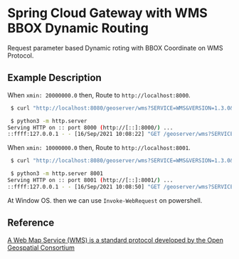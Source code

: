# Spring Cloud Gateway with WMS BBOX Dynamic Routing

Request parameter based Dynamic roting with BBOX Coordinate on WMS Protocol.

## Example Description

When `xmin: 20000000.0` then, Route to `http://localhost:8000`.

```bash
 $ curl "http://localhost:8080/geoserver/wms?SERVICE=WMS&VERSION=1.3.0&REQUEST=GetMap&FORMAT=image%2Fpng&TRANSPARENT=true&LAYERS=myLayer%3AMyGrid&TILED=true&viewparams=msrDate%3A20210401%3Bmsr%3AA%3Bmnc%3A1%3BkpiValue%3Apoor_sinr%3A%3Anumeric%3Bterm%3Amm%3BuseMsrDate%3A1%3BuseMsr%3A1%3BuseMnc%3A1%3BuseKpiValue%3A1%3BuseTerm%3A1%3BgpotSize%3A150%3BpartxMin%3A1414%3BpartxMax%3A1414%3Bminx%3A14146114.833080746%3Bminy%3A4489366.42764472%3Bmaxx%3A14147815.556960093%3Bmaxy%3A4491067.151524066%3B&env=c1%3A%23ff0000%3Bv1%3A1%3B&WIDTH=256&HEIGHT=256&CRS=EPSG%3A3857&STYLES=&BBOX=20000000.0%2C4489366.42764472%2C14147815.556960093%2C4491067.151524066"
```

```bash
 $ python3 -m http.server
Serving HTTP on :: port 8000 (http://[::]:8000/) ...
::ffff:127.0.0.1 - - [16/Sep/2021 10:08:22] "GET /geoserver/wms?SERVICE=WMS&VERSION=1.3.0&REQUEST=GetMap&FORMAT=image%252Fpng&TRANSPARENT=true&LAYERS=myLayer%253AMyGrid&TILED=true&viewparams=msrDate%253A20210401%253Bmsr%253AA%253Bmnc%253A1%253BkpiValue%253Apoor_sinr%253A%253Anumeric%253Bterm%253Amm%253BuseMsrDate%253A1%253BuseMsr%253A1%253BuseMnc%253A1%253BuseKpiValue%253A1%253BuseTerm%253A1%253BgpotSize%253A150%253BpartxMin%253A1414%253BpartxMax%253A1414%253Bminx%253A14146114.833080746%253Bminy%253A4489366.42764472%253Bmaxx%253A14147815.556960093%253Bmaxy%253A4491067.151524066%253B&env=c1%253A%2523ff0000%253Bv1%253A1%253B&WIDTH=256&HEIGHT=256&CRS=EPSG%253A3857&STYLES=&BBOX=20000000.833080746%252C4489366.42764472%252C14147815.556960093%252C4491067.151524066 HTTP/1.1"
```

When `xmin: 10000000.0` then, Route to `http://localhost:8001`.

```bash
 $ curl "http://localhost:8080/geoserver/wms?SERVICE=WMS&VERSION=1.3.0&REQUEST=GetMap&FORMAT=image%2Fpng&TRANSPARENT=true&LAYERS=myLayer%3AMyGrid&TILED=true&viewparams=msrDate%3A20210401%3Bmsr%3AA%3Bmnc%3A1%3BkpiValue%3Apoor_sinr%3A%3Anumeric%3Bterm%3Amm%3BuseMsrDate%3A1%3BuseMsr%3A1%3BuseMnc%3A1%3BuseKpiValue%3A1%3BuseTerm%3A1%3BgpotSize%3A150%3BpartxMin%3A1414%3BpartxMax%3A1414%3Bminx%3A14146114.833080746%3Bminy%3A4489366.42764472%3Bmaxx%3A14147815.556960093%3Bmaxy%3A4491067.151524066%3B&env=c1%3A%23ff0000%3Bv1%3A1%3B&WIDTH=256&HEIGHT=256&CRS=EPSG%3A3857&STYLES=&BBOX=10000000.833080746%2C4489366.42764472%2C14147815.556960093%2C4491067.151524066"

```

```bash
 $ python3 -m http.server 8001
Serving HTTP on :: port 8001 (http://[::]:8001/) ...
::ffff:127.0.0.1 - - [16/Sep/2021 10:08:50] "GET /geoserver/wms?SERVICE=WMS&VERSION=1.3.0&REQUEST=GetMap&FORMAT=image%252Fpng&TRANSPARENT=true&LAYERS=myLayer%253AMyGrid&TILED=true&viewparams=msrDate%253A20210401%253Bmsr%253AA%253Bmnc%253A1%253BkpiValue%253Apoor_sinr%253A%253Anumeric%253Bterm%253Amm%253BuseMsrDate%253A1%253BuseMsr%253A1%253BuseMnc%253A1%253BuseKpiValue%253A1%253BuseTerm%253A1%253BgpotSize%253A150%253BpartxMin%253A1414%253BpartxMax%253A1414%253Bminx%253A14146114.833080746%253Bminy%253A4489366.42764472%253Bmaxx%253A14147815.556960093%253Bmaxy%253A4491067.151524066%253B&env=c1%253A%2523ff0000%253Bv1%253A1%253B&WIDTH=256&HEIGHT=256&CRS=EPSG%253A3857&STYLES=&BBOX=10000000.833080746%252C4489366.42764472%252C14147815.556960093%252C4491067.151524066 HTTP/1.1"
```

At Window OS. then we can use `Invoke-WebRequest` on powershell.

## Reference

[A Web Map Service (WMS) is a standard protocol developed by the Open Geospatial Consortium](https://en.wikipedia.org/wiki/Web_Map_Service)
